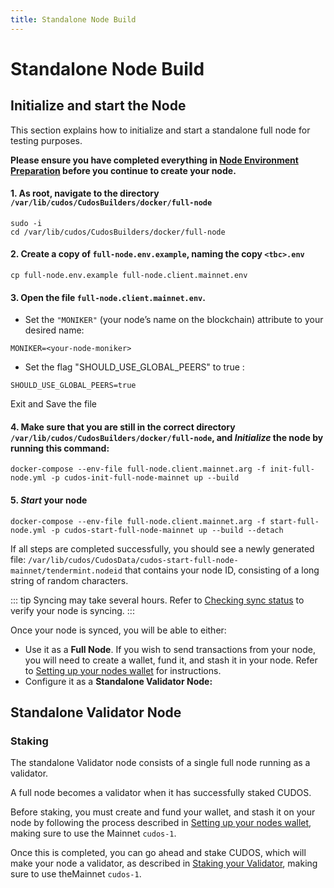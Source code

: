 ```yaml
---
title: Standalone Node Build
---
```


# Standalone Node Build

## Initialize and start the Node
This section explains how to initialize and start a standalone full node for testing purposes. 

**Please ensure you have completed everything in [Node Environment Preparation](/mainnet/build/mainnet-envprep.html) before you continue to create your node.**


#### 1. As root, navigate to the directory `/var/lib/cudos/CudosBuilders/docker/full-node`
```
sudo -i
cd /var/lib/cudos/CudosBuilders/docker/full-node
```
#### 2. Create a copy of `full-node.env.example`, naming the copy `<tbc>.env`
```
cp full-node.env.example full-node.client.mainnet.env
```
#### 3. Open the file `full-node.client.mainnet.env`. 

- Set the `"MONIKER"` (your node’s name on the blockchain) attribute to your desired name:
```
MONIKER=<your-node-moniker>
```
- Set the flag "SHOULD_USE_GLOBAL_PEERS" to true :
```
SHOULD_USE_GLOBAL_PEERS=true
```
Exit and Save the file

#### 4. Make sure that you are still in the correct directory `/var/lib/cudos/CudosBuilders/docker/full-node`, and *Initialize* the node by running this command:
```
docker-compose --env-file full-node.client.mainnet.arg -f init-full-node.yml -p cudos-init-full-node-mainnet up --build
```

#### 5. *Start* your node
```
docker-compose --env-file full-node.client.mainnet.arg -f start-full-node.yml -p cudos-start-full-node-mainnet up --build --detach
```


If all steps are completed successfully, you should see a newly generated file: 
`/var/lib/cudos/CudosData/cudos-start-full-node-mainnet/tendermint.nodeid`
that contains your node ID, consisting of a long string of random characters.

::: tip
Syncing may take several hours. Refer to [Checking sync status](/mainnet/sync-troubleshooting.html) to verify your node is syncing. 
::: 

 
Once your node is synced, you will be able to either:
- Use it as a **Full Node**. If you wish to send transactions from your node, you will need to create a wallet, fund it, and stash it in your node. Refer to [Setting up your nodes wallet](/mainnet/build/mainnet-fundnodes.html) for instructions.
- Configure it as a **Standalone Validator Node:**

## Standalone Validator Node
### Staking
The standalone Validator node consists of a single full node running as a validator. 

A full node becomes a validator when it has successfully staked CUDOS.

Before staking, you must create and fund your wallet, and stash it on your node by following the process described in [Setting up your nodes wallet](/mainnet/build/mainnet-fundnodes.html), making sure to use the Mainnet `cudos-1`.

Once this is completed, you can go ahead and stake CUDOS, which will make your node a validator, as described in [Staking your Validator](/mainnet/build/mainnet-fundnodes.html#staking-your-validator), making sure to use theMainnet `cudos-1`.

